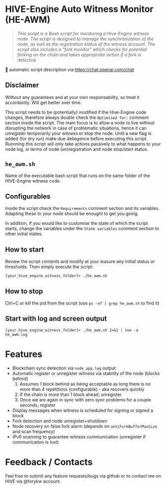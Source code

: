 # HIVE-Engine Auto Witness Monitor (HE-AWM)


> _This script is a Bash script for monitoring a Hive-Engine witness node. The script is designed to manage the synchronization of the node, as well as the registration status of the witness account. The script also includes a "fork monitor" which checks for potential forking on the chain and takes appropriate action if a fork is detected._

🦾 automatic script description via https://chat.openai.com/chat

## Disclaimer
Without any guarantees and at your own responsability, so treat it accordantly. Will get better over time.

This script needs to be (potentially) modified if the Hive-Engine code changes, therefore always double check the `Optimised for:` comment section inside the script.
The main focus is to allow a node to live without disrupting the network in case of problematic situations, hence it can unregister temporarily your witness or stop the node.
Until a new flag is added (for dry run) make due deliegence before executing this script.
Runnning this script will only take actions passively to what happens to your node log, in terms of node (un)registration and node stop/start status.

## `he_awm.sh`
Name of the executable bash script that runs on the same folder of the HIVE-Engine witness code.

## Configurables
Inside the script check the `Requirements` comment section and its variables. Adapting these to your node should be enought to get you going.

In addition, if you would like to customise the state of which the script starts, change the variables under the `State variables` comment section to other initial states.

## How to start
Review the script contents and modify at your leasure any initial status or thresholds. Then simply execute the script:
```
[your_hive_engine_witness_folder]> ./he_awm.sh
```

## How to stop
Ctrl+C or kill the pid from the script (use `ps -ef | grep he_awm.sh` to find it)

## Start with log and screen output
```
[your_hive_engine_witness_folder]> ./he_awm.sh 2>&1 | tee -a he_awm.log
```

# Features
 - Blockchain sync detection via `node_app.log` output
 - Automatic register or unregister witness via stability of the node (blocks behind)
   1. Assumes 1 block behind as being acceptable as long there is no more than 4 repetitions (configurable) - aka recovers quickly
   2. If the chain is more than 1 block ahead, unregister
   3. Once we are again in sync with zero sync problems for a couple seconds, register
- Display messages when witness is scheduled for signing or signed a block
- Fork detection and node unregister+shutdown
- Node recovery on false fork alarm (depends on `antiForkBufferMaxSize` and scan frequency)
- IPv6 scanning to guarantee witness communication (unregister if communication is lost)

# Feedback / Contacts
Feel free to submit any feature requests/bugs via github or to contact me on HIVE via @forykw account.
